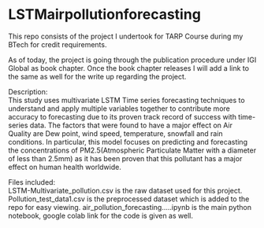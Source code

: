 # LSTMairpollutionforecasting

This repo consists of the project I undertook for TARP Course during my BTech for credit requirements. <br>

As of today, the project is going through the publication procedure under IGI Global as book chapter. Once the book chapter releases I will add a link to the same as well for the write up regarding the project. <br>

Description: <br>
This study uses multivariate LSTM Time series forecasting techniques to understand and apply multiple variables together to contribute more accuracy to forecasting due to its proven track record of success with time-series data. The factors that were found to have a major effect on Air Quality are Dew point, wind speed,  temperature, snowfall and rain conditions. In particular, this model focuses on predicting and forecasting the concentrations of PM2.5(Atmospheric Particulate Matter with a diameter of less than 2.5mm) as it has been proven that this pollutant has a major effect on human health worldwide. <br> 

Files included:<br> 
LSTM-Multivariate_pollution.csv is the raw dataset used for this project. Pollution_test_data1.csv is the preprocessed dataset which is added to the repo for easy viewing. air_pollution_forecasting.....ipynb is the main python notebook, google colab link for the code is given as well.
